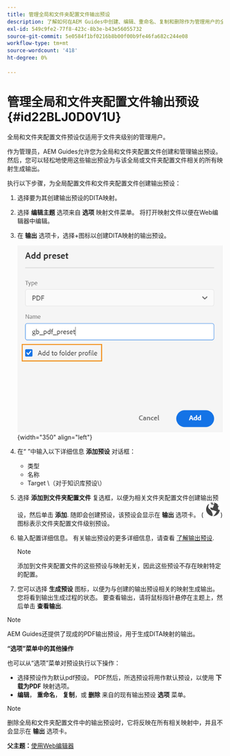 ```yaml
---
title: 管理全局和文件夹配置文件输出预设
description: 了解如何在AEM Guides中创建、编辑、重命名、复制和删除作为管理用户的全局和文件夹配置文件输出预设。
exl-id: 549c9fe2-77f8-423c-8b3e-b43e56055732
source-git-commit: 5e0584f1bf0216b8b00f00b9fe46fa682c244e08
workflow-type: tm+mt
source-wordcount: '418'
ht-degree: 0%

---
```


# 管理全局和文件夹配置文件输出预设 {#id22BLJ0D0V1U}

全局和文件夹配置文件预设仅适用于文件夹级别的管理用户。

作为管理员，AEM Guides允许您为全局和文件夹配置文件创建和管理输出预设。 然后，您可以轻松地使用这些输出预设为与该全局或文件夹配置文件相关的所有映射生成输出。

执行以下步骤，为全局配置文件和文件夹配置文件创建输出预设：

1. 选择要为其创建输出预设的DITA映射。
1. 选择 **编辑主题** 选项来自 **选项** 映射文件菜单。 将打开映射文件以便在Web编辑器中编辑。
1. 在 **输出** 选项卡，选择+图标以创建DITA映射的输出预设。

   ![](images/add-global-output-preset.png){width="350" align="left"}

1. 在“ ”中输入以下详细信息 **添加预设** 对话框：
   - 类型
   - 名称
   - Target \（对于知识库预设\）
1. 选择 **添加到文件夹配置文件** 复选框，以便为相关文件夹配置文件创建输出预设，然后单击 **添加**. 随即会创建预设，该预设会显示在 **输出** 选项卡。 \( ![](images/global-preset-icon.svg)\)图标表示文件夹配置文件级别预设。
1. 输入配置详细信息。 有关输出预设的更多详细信息，请查看 [了解输出预设](./generate-output-understand-presets.md).

   >[!NOTE]
   >
   > 添加到文件夹配置文件的这些预设与映射无关，因此这些预设不存在映射特定的配置。

1. 您可以选择 **生成预设** 图标，以便为与创建的输出预设相关的映射生成输出。 您将看到输出生成过程的状态。 要查看输出，请将鼠标指针悬停在主题上，然后单击 **查看输出**.

>[!NOTE]
>
> AEM Guides还提供了现成的PDF输出预设，用于生成DITA映射的输出。

**“选项”菜单中的其他操作**

也可以从“选项”菜单对预设执行以下操作：

- 选择预设作为默认pdf预设。 PDF然后，所选预设将用作默认预设，以使用 **下载为PDF** 映射选项。
- **编辑**， **重命名**， **复制**，或 **删除** 来自的现有输出预设 **选项** 菜单。

>[!NOTE]
>
> 删除全局和文件夹配置文件中的输出预设时，它将反映在所有相关映射中，并且不会显示在 **输出** 选项卡。

**父主题：**[&#x200B;使用Web编辑器](web-editor.md)
